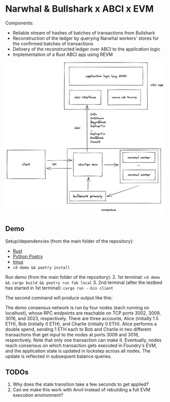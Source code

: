 # Narwhal & Bullshark x ABCI x EVM

Components:
* Reliable stream of hashes of batches of transactions from Bullshark
* Reconstruction of the ledger by querying Narwhal workers' stores for the confirmed batches of transactions
* Delivery of the reconstructed ledger over ABCI to the application logic
* Implementation of a Rust ABCI app using REVM

![](./assets/architecture.png)

## Demo

Setup/dependencies (from the main folder of the repository):
* [Rust](https://www.rust-lang.org/)
* [Python Poetry](https://python-poetry.org/)
* [tmux](https://github.com/tmux/tmux)
* `cd demo && poetry install`

Run demo (from the main folder of the repository):
2. 1st terminal: `cd demo && cargo build && poetry run fab local`
3. 2nd terminal (after the testbed has started in 1st terminal): `cargo run --bin client`

The second command will produce output like this:
<script id="asciicast-DP9RN2FzEtIyndGQdFxdkHXen" src="https://asciinema.org/a/DP9RN2FzEtIyndGQdFxdkHXen.js" async></script>

The demo consensus network is run by four nodes (each running on localhost), whose RPC endpoints are reachable on TCP ports 3002, 3009, 3016, and 3023, respectively. There are three accounts, Alice (initially 1.5 ETH), Bob (initially 0 ETH), and Charlie (initially 0 ETH). Alice performs a double spend, sending 1 ETH each to Bob and Charlie in two different transactions that get input to the nodes at ports 3009 and 3016, respectively. Note that only one transaction can make it. Eventually, nodes reach consensus on which transaction gets executed in Foundry's EVM, and the application state is updated in lockstep across all nodes. The update is reflected in subsequent balance queries.

## TODOs

1. Why does the state transition take a few seconds to get applied?
2. Can we make this work with Anvil instead of rebuilding a full EVM execution environment?
